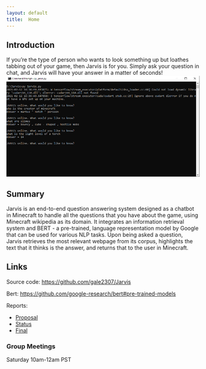 ```yaml
---
layout: default
title:  Home
---
```


## Introduction
If you’re the type of person who wants to look something up but loathes tabbing out of your game, then Jarvis is for you. Simply ask your question in chat, and Jarvis will have your answer in a matter of seconds!
![Jarvis prototype](img/Jarvis_sample.PNG)
## Summary
Jarvis is an end-to-end question answering system designed as a chatbot in Minecraft to handle all the questions that you have about the game, using Minecraft wikipedia as its domain. It integrates an information retrieval system and BERT - a pre-trained, language representation model by Google that can be used for various NLP tasks. Upon being asked a question, Jarvis retrieves the most relevant webpage from its corpus, highlights the text that it thinks is the answer, and returns that to the user in Minecraft.

## Links
Source code: https://github.com/gale2307/Jarvis

Bert: https://github.com/google-research/bert#pre-trained-models

Reports:
- [Proposal](proposal.html)
- [Status](status.html)
- [Final](final.html)

### Group Meetings
Saturday 10am-12am PST
